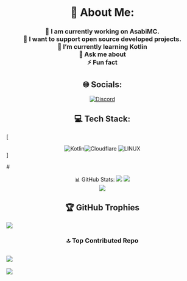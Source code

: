 
 # <center> 💫 About Me: </h1>
### <center>🔭 I am currently working on AsabiMC.<br>👯 I want to support open source developed projects.<br>🌱 I’m currently learning Kotlin<br>💬 Ask me about<br>⚡ Fun fact
</center>

##                                                 <center> 🌐 Socials: </center>
[<center>![Discord](https://img.shields.io/badge/Discord-%237289DA.svg?logo=discord&logoColor=white)</center>](https://discord.gg/https://discord.gg/2Zd2UQ7mNN) 

## <center> 💻 Tech Stack: </center>


[<center>
![Kotlin](https://img.shields.io/badge/kotlin-%230095D5.svg?style=for-the-badge&logo=kotlin&logoColor=white)![Cloudflare](https://img.shields.io/badge/Cloudflare-F38020?style=for-the-badge&logo=Cloudflare&logoColor=white) ![LINUX](https://img.shields.io/badge/Linux-FCC624?style=for-the-badge&logo=linux&logoColor=black)</center>]

#<center> 📊 GitHub Stats: 
![](https://github-readme-stats.vercel.app/api?username=AxteriaFX&theme=ayu-mirage&hide_border=false&include_all_commits=true&count_private=true)
![](https://github-readme-streak-stats.herokuapp.com/?user=AxteriaFX&theme=ayu-mirage&hide_border=false)<br/>
![](https://github-readme-stats.vercel.app/api/top-langs/?username=AxteriaFX&theme=ayu-mirage&hide_border=false&include_all_commits=true&count_private=true&layout=compact)
</center>

## <center> 🏆 GitHub Trophies 
![](https://github-profile-trophy.vercel.app/?username=AxteriaFX&theme=dracula&no-frame=false&no-bg=false&margin-w=4)</center>

### <center> 🔝 Top Contributed Repo
![](https://github-contributor-stats.vercel.app/api?username=AxteriaFX&limit=5&theme=monokai&combine_all_yearly_contributions=true)</center>
---
[![](https://visitcount.itsvg.in/api?id=AxteriaFX&icon=2&color=11)](https://visitcount.itsvg.in)
